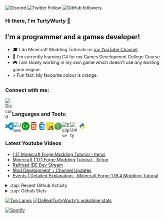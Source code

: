 ![Discord](https://img.shields.io/discord/621352915034177566?color=7289DA&label=My%20Discord%20Server&logo=Discord&style=plastic)
![Twitter Follow](https://img.shields.io/twitter/follow/RealTurtyWurty?color=1DA1F2&label=Follow%20me%20on%20Twitter&logo=Twitter&logoColor=1DA1F2&style=social)
![GitHub followers](https://img.shields.io/github/followers/DaRealTurtyWurty?style=social)

### Hi there, I'm TurtyWurty 👋

## I'm a programmer and a games developer!

- 🎓 I do Minecraft Modding Tutorials on [my YouTube Channel][youtube]
- 🏫 I'm currently learning C# for my Games Development College Course
- 🎮 I am slowly working in my own game which doesn't use any existing game engine.
- ⚡ Fun fact: My favourite colour is orange.

### Connect with me:

[<img align="left" alt="Discord" width="22px" src="https://cdn.jsdelivr.net/npm/simple-icons@v3/icons/discord.svg"/>][discord]

<br/>

### Languages and Tools:

[<img align="left" alt="Visual Studio Code" width="26px" src="https://raw.githubusercontent.com/github/explore/80688e429a7d4ef2fca1e82350fe8e3517d3494d/topics/visual-studio-code/visual-studio-code.png"/>][vscode]
[<img align="left" alt="Java" width="26px" src="https://cdn.jsdelivr.net/npm/simple-icons@v3/icons/java.svg"/>][java]
[<img align="left" alt="C#" width="26px" src="https://raw.githubusercontent.com/github/explore/80688e429a7d4ef2fca1e82350fe8e3517d3494d/topics/csharp/csharp.png"/>][csharp]
[<img align="left" alt="HTML 5" width="26px" src="https://raw.githubusercontent.com/github/explore/80688e429a7d4ef2fca1e82350fe8e3517d3494d/topics/html/html.png"/>][html]
[<img align="left" alt="CSS" width="26px" src="https://raw.githubusercontent.com/github/explore/80688e429a7d4ef2fca1e82350fe8e3517d3494d/topics/css/css.png"/>][css]
[<img align="left" alt="Javascript" width="26px" src="https://raw.githubusercontent.com/github/explore/80688e429a7d4ef2fca1e82350fe8e3517d3494d/topics/javascript/javascript.png"/>][javascript]
[<img align="left" alt="Node JS" width="26px" src="https://raw.githubusercontent.com/github/explore/80688e429a7d4ef2fca1e82350fe8e3517d3494d/topics/nodejs/nodejs.png"/>][nodejs]
[<img align="left" alt="Eclipse" width="26px" src="https://cdn.jsdelivr.net/npm/simple-icons@v3/icons/eclipseide.svg"/>][eclipse]
[<img align="left" alt="Unity" width="26px" src="https://cdn.jsdelivr.net/npm/simple-icons@v3/icons/unity.svg"/>][unity]
[<img align="left" alt="Python" width="26px" src="https://raw.githubusercontent.com/github/explore/80688e429a7d4ef2fca1e82350fe8e3517d3494d/topics/python/python.png"/>][python]

<br/>
<br/>

### Latest Youtube Videos

<!-- YOUTUBE:START -->
- [1.17 Minecraft Forge Modding Tutorial - Items](https://www.youtube.com/watch?v=0rjtIhWWjns)
- [Minecraft 1.17.1 Forge Modding Tutorial - Setup](https://www.youtube.com/watch?v=gDGRWX5iTwk)
- [Railroad IDE Dev Stream](https://www.youtube.com/watch?v=dX13TDGyc-A)
- [Mod Development + Channel Updates](https://www.youtube.com/watch?v=CiN85A1DXSo)
- [Events | Detailed Explanation - Minecraft Forge 1.16.4 Modding Tutorial](https://www.youtube.com/watch?v=Gjcz9x6AEVs)
<!-- YOUTUBE:END -->

<details>
    <summary>:zap: Recent Github Activity</summary>
<!--START_SECTION:activity-->
1. ❌ Closed PR [#21](https://github.com/Railroad-Team/Railroad/pull/21) in [Railroad-Team/Railroad](https://github.com/Railroad-Team/Railroad)
2. 💪 Opened PR [#21](https://github.com/Railroad-Team/Railroad/pull/21) in [Railroad-Team/Railroad](https://github.com/Railroad-Team/Railroad)
<!--END_SECTION:activity-->
</details>

<details>
    <summary>:zap: Github Stats</summary>
    <img align="left" alt="DaRealTurtyWurty's GitHub Stats" src="https://github-readme-stats-hwa9vez0v.vercel.app/api?username=DaRealTurtyWurty&show_icons=true&hide_border=true&theme=dark"/>
</details>

[![Top Langs](https://github-readme-stats.vercel.app/api/top-langs/?username=DaRealTurtyWurty&layout=compact&theme=dark)](https://github.com/anuraghazra/github-readme-stats)
[![DaRealTurtyWurty's wakatime stats](https://github-readme-stats.vercel.app/api/wakatime?username=DaRealTurtyWurty)](https://github.com/anuraghazra/github-readme-stats)

[![Spotify](https://novatorem-44et1xs1t.vercel.app/api/spotify)](https://open.spotify.com/user/TurtyWurty)

[youtube]: https://youtube.com/TurtyWurty
[discord]: https://discord.gg/d5cGhKQ
[vscode]: https://code.visualstudio.com
[java]: https://www.java.com
[csharp]: https://docs.microsoft.com/en-us/dotnet/csharp
[html]: https://en.wikipedia.org/wiki/HTML
[css]: https://en.wikipedia.org/wiki/CSS
[javascript]: https://www.javascript.com
[nodejs]: https://nodejs.org
[eclipse]: https://www.eclipse.org
[unity]: https://unity.com
[python]: https://www.python.org
